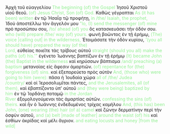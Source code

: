 Ἀρχὴ τοῦ εὐαγγελίου <span style="color: lightgreen">The beginning (of) the Gospel</span> Ἰησοῦ Χριστοῦ υἱοῦ θεοῦ. <span style="color: lightgreen">(of) Jesus Christ, Son (of) God.</span> Καθὼς γέγραπται <span style="color: lightgreen">As (it has been) written</span> ἐν τῷ Ἠσαΐᾳ τῷ προφήτῃ, <span style="color: lightgreen">in /the/ Isaiah, the prophet,</span> Ἰδοὺ ἀποστέλλω τὸν ἄγγελόν μου <span style="color: lightgreen">"lo, (I) send the messenger (of) mine</span> <span>πρὸ προσώπου σου,</span> <span style="color: lightgreen">/to/ ahead (of) you</span> ὃς κατασκευάσει τὴν ὁδόν σου. <span style="color: lightgreen">who (will) prepare /the/ way (of) yours.</span> φωνὴ βοῶντος ἐν τῇ ἐρήμῳ, <span style="color: lightgreen">(The) voice |calling out| in the wilderness,</span> Ἑτοιμάσατε τὴν ὁδὸν κυρίου, <span style="color: lightgreen">'(you all should have) prepared the way (of the) Lord,</span> εὐθείας ποιεῖτε τὰς τρίβους αὐτοῦ <span style="color: lightgreen">straight (should you all) make the paths (of) his.'"</span> ἐγένετο Ἰωάννης βαπτίζων ἐν τῇ ἐρήμῳ <span style="color: lightgreen">(It) became John (the) Baptist in the wilderness</span> καὶ κηρύσσων βάπτισμα <span style="color: lightgreen">/and/ preaching (a) baptism</span> μετανοίας εἰς ἄφεσιν ἁμαρτιῶν. <span style="color: lightgreen">(of) repentance for (the) forgiveness (of) sins.</span> καὶ ἐξεπορεύετο πρὸς αὐτὸν <span style="color: lightgreen">And, (those who) were going to him (were):</span> πᾶσα ἡ Ἰουδαία χώρα <span style="color: lightgreen">all of /the/ Judea /country/</span> καὶ οἱ Ἱεροσολυμῖται πάντες, <span style="color: lightgreen">and the Jerusalemites, all (of them),</span> καὶ ἐβαπτίζοντο ὑπ' αὐτοῦ <span style="color: lightgreen">and (they were being) baptized by him</span> ἐν τῷ Ἰορδάνῃ ποταμῷ <span style="color: lightgreen">in the Jordan River</span> ἐξομολογούμενοι τὰς ἁμαρτίας αὐτῶν. <span style="color: lightgreen">confessing the sins (of) theirs.</span> καὶ ἦν ὁ Ἰωάννης ἐνδεδυμένος τρίχας καμήλου <span style="color: lightgreen">And, (this has) been John, (one) wearing (the) hair (of a) camel</span> καὶ ζώνην δερματίνην περὶ τὴν ὀσφὺν αὐτοῦ, <span style="color: lightgreen">and (a) belt |made of leather| around the waist (of) his</span> καὶ ἐσθίων ἀκρίδας καὶ μέλι ἄγριον. <span style="color: lightgreen">and eating locusts and honey |from the wild|</span>